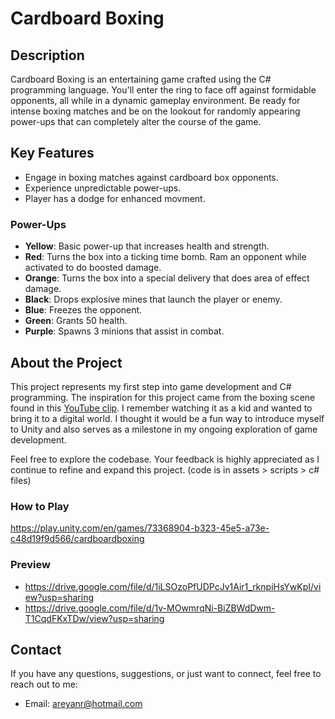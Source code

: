 # Cardboard Boxing

## Description

Cardboard Boxing is an entertaining game crafted using the C# programming language. You'll enter the ring to face off against formidable opponents, all while in a dynamic gameplay environment. Be ready for intense boxing matches and be on the lookout for randomly appearing power-ups that can completely alter the course of the game.

## Key Features

- Engage in boxing matches against cardboard box opponents.
- Experience unpredictable power-ups.
- Player has a dodge for enhanced movment.

### Power-Ups

- **Yellow**: Basic power-up that increases health and strength.
- **Red**: Turns the box into a ticking time bomb. Ram an opponent while activated to do boosted damage.
- **Orange**: Turns the box into a special delivery that does area of effect damage.
- **Black**: Drops explosive mines that launch the player or enemy.
- **Blue**: Freezes the opponent.
- **Green**: Grants 50 health.
- **Purple**: Spawns 3 minions that assist in combat.


## About the Project

This project represents my first step into game development and C# programming. The inspiration for this project came from the boxing scene found in this [YouTube clip](https://www.youtube.com/watch?v=Y7rw9gqfZow&ab_channel=TheSpongeFanatic). I remember watching it as a kid and wanted to bring it to a digital world. I thought it would be a fun way to introduce myself to Unity and also serves as a milestone in my ongoing exploration of game development.


Feel free to explore the codebase. Your feedback is highly appreciated as I continue to refine and expand this project. 
(code is in assets > scripts > c# files)

### How to Play
https://play.unity.com/en/games/73368904-b323-45e5-a73e-c48d19f9d566/cardboardboxing

### Preview

- https://drive.google.com/file/d/1iLSOzoPfUDPcJv1Air1_rknpiHsYwKpI/view?usp=sharing
- https://drive.google.com/file/d/1v-MOwmrqNi-BiZBWdDwm-T1CqdFKxTDw/view?usp=sharing

## Contact

If you have any questions, suggestions, or just want to connect, feel free to reach out to me:

- Email: areyanr@hotmail.com
